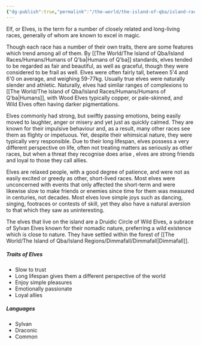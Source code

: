 ```yaml
---
{"dg-publish":true,"permalink":"/the-world/the-island-of-qba/island-races/non-human/elves-of-q-ba/"}
---
```


Elf, or Elves, is the term for a number of closely related and long-living races, generally of whom are known to excel in magic.

Though each race has a number of their own traits, there are some features which trend among all of them. By [[The World/The Island of Qba/Island Races/Humans/Humans of Q'ba\|Humans of Q'ba]] standards, elves tended to be regarded as fair and beautiful, as well as graceful, though they were considered to be frail as well. Elves were often fairly tall, between 5'4 and 6'0 on average, and weighing 59-77kg. Usually true elves were naturally slender and athletic. Naturally, elves had similar ranges of complexions to [[The World/The Island of Qba/Island Races/Humans/Humans of Q'ba\|Humans]], with Wood Elves typically copper, or pale-skinned, and Wild Elves often having darker pigmentations. 

Elves commonly had strong, but swiftly passing emotions, being easily moved to laughter, anger or misery and yet just as quickly calmed. They are known for their impulsive behaviour and, as a result, many other races see them as flighty or impetuous. Yet, despite their whimsical nature, they were typically very responsible. Due to their long lifespan, elves possess a very different perspective on life, often not treating matters as seriously as other races, but when a threat they recognise does arise , elves are strong friends and loyal to those they call allies. 

Elves are relaxed people, with a good degree of patience, and were not as easily excited or greedy as other, short-lived races. Most elves were unconcerned with events that only affected the short-term and were likewise slow to make friends or enemies since time for them was measured in centuries, not decades. Most elves love simple joys such as dancing, singing, footraces or contests of skill, yet they also have a natural aversion to that which they saw as uninteresting.

The elves that live on the island are a Druidic Circle of Wild Elves, a subrace of Sylvan Elves known for their nomadic nature, preferring a wild existence which is close to nature. They have settled within the forest of [[The World/The Island of Qba/Island Regions/Dimmafall/Dimmafall\|Dimmafall]].

##### Traits of Elves
- Slow to trust
- Long lifespan gives them a different perspective of the world
- Enjoy simple pleasures
- Emotionally passionate 
- Loyal allies

##### Languages
- Sylvan 
- Draconic
- Common
